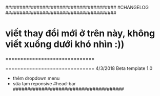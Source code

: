 #######################################
#CHANGELOG
#######################################

# viết thay đổi mới ở trên này, không viết xuống dưới khó nhìn :))
============================== 


============================== 4/3/2018
Beta template 1.0
- thêm dropdown menu
- sửa tạm reponsive #head-bar
#######################################
